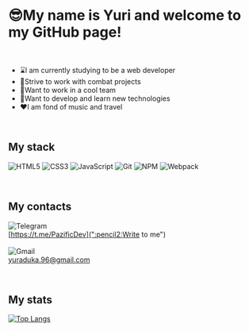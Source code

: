 # :sunglasses:My name is Yuri and welcome to my GitHub page!  

<br>

 - :hourglass:I am currently studying to be a web developer  
 - :dart:Strive to work with combat projects  
 - :metal:Want to work in a cool team  
 - :pencil:Want to develop and learn new technologies  
 - :hearts:I am fond of music and travel  

<br>

## My stack
![HTML5](https://img.shields.io/badge/html5-%23E34F26.svg?style=for-the-badge&logo=html5&logoColor=white)
![CSS3](https://img.shields.io/badge/css3-%231572B6.svg?style=for-the-badge&logo=css3&logoColor=white)
![JavaScript](https://img.shields.io/badge/javascript-%23323330.svg?style=for-the-badge&logo=javascript&logoColor=%23F7DF1E)
![Git](https://img.shields.io/badge/git-%23F05033.svg?style=for-the-badge&logo=git&logoColor=white)
![NPM](https://img.shields.io/badge/NPM-%23CB3837.svg?style=for-the-badge&logo=npm&logoColor=white)
![Webpack](https://img.shields.io/badge/webpack-%238DD6F9.svg?style=for-the-badge&logo=webpack&logoColor=black)

<br>

## My contacts
![Telegram](https://img.shields.io/badge/Telegram-2CA5E0?style=for-the-badge&logo=telegram&logoColor=white)  
[https://t.me/PazificDev](":pencil2:Write to me")  
<br>
![Gmail](https://img.shields.io/badge/Gmail-D14836?style=for-the-badge&logo=gmail&logoColor=white)  
yuraduka.96@gmail.com  

<br>

## My stats  
[![Top Langs](https://github-readme-stats.vercel.app/api/top-langs/?username=PazificDev&layout=compact)](https://github.com/anuraghazra/github-readme-stats)
